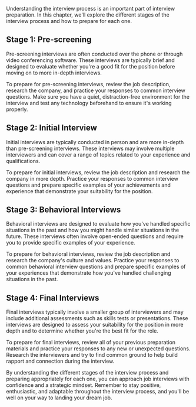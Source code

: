 
Understanding the interview process is an important part of interview preparation. In this chapter, we'll explore the different stages of the interview process and how to prepare for each one.

Stage 1: Pre-screening
----------------------

Pre-screening interviews are often conducted over the phone or through video conferencing software. These interviews are typically brief and designed to evaluate whether you're a good fit for the position before moving on to more in-depth interviews.

To prepare for pre-screening interviews, review the job description, research the company, and practice your responses to common interview questions. Make sure you have a quiet, distraction-free environment for the interview and test any technology beforehand to ensure it's working properly.

Stage 2: Initial Interview
--------------------------

Initial interviews are typically conducted in person and are more in-depth than pre-screening interviews. These interviews may involve multiple interviewers and can cover a range of topics related to your experience and qualifications.

To prepare for initial interviews, review the job description and research the company in more depth. Practice your responses to common interview questions and prepare specific examples of your achievements and experience that demonstrate your suitability for the position.

Stage 3: Behavioral Interviews
------------------------------

Behavioral interviews are designed to evaluate how you've handled specific situations in the past and how you might handle similar situations in the future. These interviews often involve open-ended questions and require you to provide specific examples of your experience.

To prepare for behavioral interviews, review the job description and research the company's culture and values. Practice your responses to common behavioral interview questions and prepare specific examples of your experiences that demonstrate how you've handled challenging situations in the past.

Stage 4: Final Interviews
-------------------------

Final interviews typically involve a smaller group of interviewers and may include additional assessments such as skills tests or presentations. These interviews are designed to assess your suitability for the position in more depth and to determine whether you're the best fit for the role.

To prepare for final interviews, review all of your previous preparation materials and practice your responses to any new or unexpected questions. Research the interviewers and try to find common ground to help build rapport and connection during the interview.

By understanding the different stages of the interview process and preparing appropriately for each one, you can approach job interviews with confidence and a strategic mindset. Remember to stay positive, enthusiastic, and adaptable throughout the interview process, and you'll be well on your way to landing your dream job.
